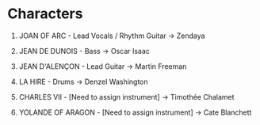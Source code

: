 # Characters

1. JOAN OF ARC - Lead Vocals / Rhythm Guitar
→ Zendaya

2. JEAN DE DUNOIS - Bass
→ Oscar Isaac

3. JEAN D'ALENÇON - Lead Guitar
→ Martin Freeman

4. LA HIRE - Drums
→ Denzel Washington

5. CHARLES VII - [Need to assign instrument]
→ Timothée Chalamet

6. YOLANDE OF ARAGON - [Need to assign instrument]
→ Cate Blanchett